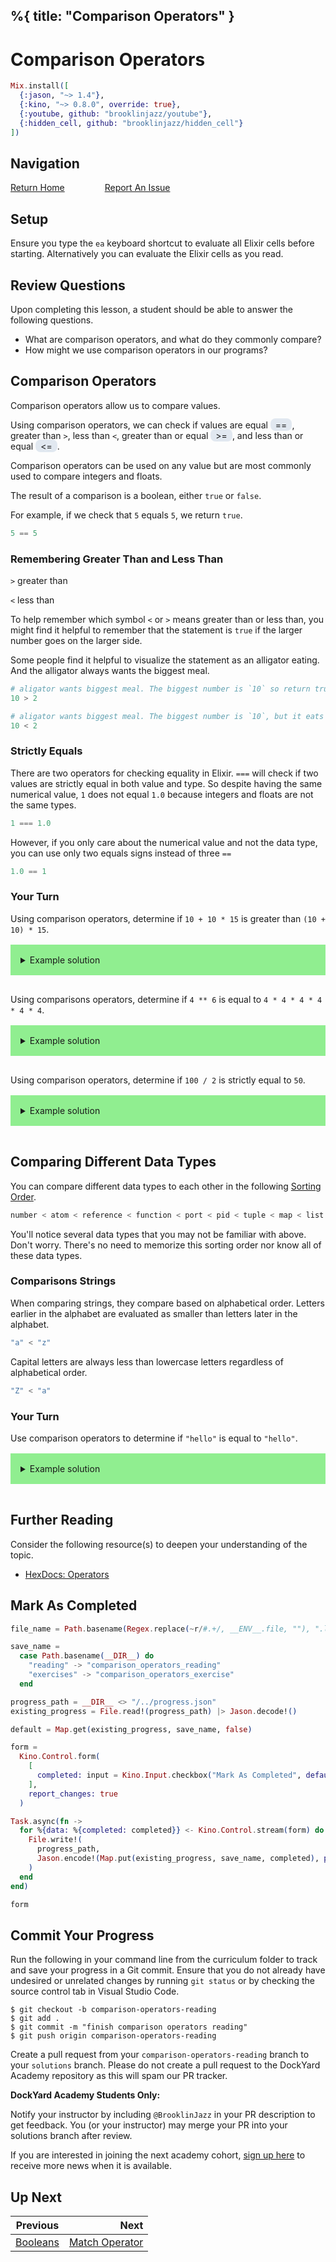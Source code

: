 %{
  title: "Comparison Operators"
}
---
# Comparison Operators

```elixir
Mix.install([
  {:jason, "~> 1.4"},
  {:kino, "~> 0.8.0", override: true},
  {:youtube, github: "brooklinjazz/youtube"},
  {:hidden_cell, github: "brooklinjazz/hidden_cell"}
])
```

## Navigation

[Return Home](../start.livemd)<span style="padding: 0 30px"></span>
[Report An Issue](https://github.com/DockYard-Academy/beta_curriculum/issues/new?assignees=&labels=&template=issue.md&title=)

## Setup

Ensure you type the `ea` keyboard shortcut to evaluate all Elixir cells before starting. Alternatively you can evaluate the Elixir cells as you read.

## Review Questions

Upon completing this lesson, a student should be able to answer the following questions.

* What are comparison operators, and what do they commonly compare?
* How might we use comparison operators in our programs?

## Comparison Operators

Comparison operators allow us to compare values.

Using comparison operators, we can check if values are equal <span style="background-color: rgb(225 232 240); padding: 0.1rem 0.5rem; border-radius: 0.5rem;">==</span>, greater than `>`, less than `<`,
greater than or equal <span style="background-color: rgb(225 232 240); padding: 0.1rem 0.5rem; border-radius: 0.5rem;">>=</span>, and less than or equal <span style="background-color: rgb(225 232 240); padding: 0.1rem 0.5rem; border-radius: 0.5rem;"><=</span>.

Comparison operators can be used on any value but are most commonly used to compare
integers and floats.

The result of a comparison is a boolean, either `true` or `false`.

For example, if we check that `5` equals `5`, we return `true`.

```elixir
5 == 5
```

### Remembering Greater Than and Less Than

`>` greater than

`<` less than

To help remember which symbol `<` or `>` means greater than or less than, you might find it helpful
to remember that the statement is `true` if the larger number goes on the larger side.

Some people find it helpful to visualize the statement as an alligator eating. And the alligator always wants
the biggest meal.

```elixir
# aligator wants biggest meal. The biggest number is `10` so return true.
10 > 2
```

```elixir
# aligator wants biggest meal. The biggest number is `10`, but it eats `2` so return false.
10 < 2
```

### Strictly Equals

<!-- livebook:{"break_markdown":true} -->

There are two operators for checking equality in Elixir. `===` will check if two values
are strictly equal in both value and type. So despite having  the same numerical value,
`1` does not equal `1.0` because integers and floats are not the same types.

```elixir
1 === 1.0
```

However, if you only care about the numerical value and not the data type, you can use only
two equals signs instead of three `==`

```elixir
1.0 == 1
```

### Your Turn

Using comparison operators, determine if `10 + 10 * 15` is greater than `(10 + 10) * 15`.

<details style="background-color: lightgreen; padding: 1rem; margin: 1rem 0;">
<summary>Example solution</summary>

```elixir
10 + 10 * 15 > (10 + 10) * 15
```

</details>

```elixir

```

Using comparisons operators, determine if `4 ** 6` is equal to `4 * 4 * 4 * 4 * 4 * 4`.

<details style="background-color: lightgreen; padding: 1rem; margin: 1rem 0;">
<summary>Example solution</summary>

```elixir
4 ** 6 == 4 * 4 * 4 * 4 * 4 * 4
```

</details>

```elixir

```

Using comparison operators, determine if `100 / 2` is strictly equal to `50`.

<details style="background-color: lightgreen; padding: 1rem; margin: 1rem 0;">
<summary>Example solution</summary>

```elixir
100 / 2 === 50
```

</details>

```elixir

```

## Comparing Different Data Types

You can compare different data types to each other in the following [Sorting Order](https://hexdocs.pm/elixir/master/operators.html#term-ordering).

<!-- livebook:{"force_markdown":true} -->

```elixir
number < atom < reference < function < port < pid < tuple < map < list < bitstring
```

You'll notice several data types that you may not be familiar with above. Don't worry. There's no need to memorize this sorting order nor know all of these data types.

<!-- livebook:{"break_markdown":true} -->

### Comparisons Strings

When comparing strings, they compare based on alphabetical order. Letters earlier
in the alphabet are evaluated as smaller than letters later in the alphabet.

```elixir
"a" < "z"
```

Capital letters are always less than lowercase letters regardless of alphabetical order.

<!-- livebook:{"force_markdown":true} -->

```elixir
"Z" < "a"
```

<!-- livebook:{"break_markdown":true} -->

### Your Turn

Use comparison operators to determine if `"hello"` is equal to `"hello"`.

<details style="background-color: lightgreen; padding: 1rem; margin: 1rem 0;">
<summary>Example solution</summary>

```elixir
"hello" == "hello"
```

</details>

```elixir

```

## Further Reading

Consider the following resource(s) to deepen your understanding of the topic.

* [HexDocs: Operators](https://hexdocs.pm/elixir/operators.html)

## Mark As Completed

<!-- livebook:{"attrs":{"source":"file_name = Path.basename(Regex.replace(~r/#.+/, __ENV__.file, \"\"), \".livemd\")\n\nsave_name =\n  case Path.basename(__DIR__) do\n    \"reading\" -> \"comparison_operators_reading\"\n    \"exercises\" -> \"comparison_operators_exercise\"\n  end\n\nprogress_path = __DIR__ <> \"/../progress.json\"\nexisting_progress = File.read!(progress_path) |> Jason.decode!()\n\ndefault = Map.get(existing_progress, save_name, false)\n\nform =\n  Kino.Control.form(\n    [\n      completed: input = Kino.Input.checkbox(\"Mark As Completed\", default: default)\n    ],\n    report_changes: true\n  )\n\nTask.async(fn ->\n  for %{data: %{completed: completed}} <- Kino.Control.stream(form) do\n    File.write!(\n      progress_path,\n      Jason.encode!(Map.put(existing_progress, save_name, completed), pretty: true)\n    )\n  end\nend)\n\nform","title":"Track Your Progress"},"chunks":null,"kind":"Elixir.HiddenCell","livebook_object":"smart_cell"} -->

```elixir
file_name = Path.basename(Regex.replace(~r/#.+/, __ENV__.file, ""), ".livemd")

save_name =
  case Path.basename(__DIR__) do
    "reading" -> "comparison_operators_reading"
    "exercises" -> "comparison_operators_exercise"
  end

progress_path = __DIR__ <> "/../progress.json"
existing_progress = File.read!(progress_path) |> Jason.decode!()

default = Map.get(existing_progress, save_name, false)

form =
  Kino.Control.form(
    [
      completed: input = Kino.Input.checkbox("Mark As Completed", default: default)
    ],
    report_changes: true
  )

Task.async(fn ->
  for %{data: %{completed: completed}} <- Kino.Control.stream(form) do
    File.write!(
      progress_path,
      Jason.encode!(Map.put(existing_progress, save_name, completed), pretty: true)
    )
  end
end)

form
```

## Commit Your Progress

Run the following in your command line from the curriculum folder to track and save your progress in a Git commit.
Ensure that you do not already have undesired or unrelated changes by running `git status` or by checking the source control tab in Visual Studio Code.

```
$ git checkout -b comparison-operators-reading
$ git add .
$ git commit -m "finish comparison operators reading"
$ git push origin comparison-operators-reading
```

Create a pull request from your `comparison-operators-reading` branch to your `solutions` branch.
Please do not create a pull request to the DockYard Academy repository as this will spam our PR tracker.

**DockYard Academy Students Only:**

Notify your instructor by including `@BrooklinJazz` in your PR description to get feedback.
You (or your instructor) may merge your PR into your solutions branch after review.

If you are interested in joining the next academy cohort, [sign up here](https://academy.dockyard.com/) to receive more news when it is available.

## Up Next

| Previous                               | Next                                               |
| -------------------------------------- | -------------------------------------------------: |
| [Booleans](../reading/booleans.livemd) | [Match Operator](../reading/match_operator.livemd) |

